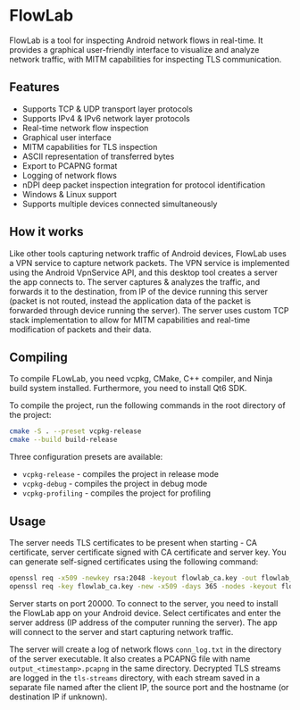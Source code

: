 # FlowLab
FlowLab is a tool for inspecting Android network flows in real-time. It provides a graphical user-friendly interface to visualize and analyze network traffic, with MITM capabilities for inspecting TLS communication.

## Features
* Supports TCP & UDP transport layer protocols
* Supports IPv4 & IPv6 network layer protocols
* Real-time network flow inspection
* Graphical user interface
* MITM capabilities for TLS inspection
* ASCII representation of transferred bytes
* Export to PCAPNG format
* Logging of network flows
* nDPI deep packet inspection integration for protocol identification
* Windows & Linux support
* Supports multiple devices connected simultaneously

## How it works
Like other tools capturing network traffic of Android devices, FlowLab uses a VPN service to capture network packets. The VPN service is implemented using the Android VpnService API, and this desktop tool creates a server the app connects to. The server captures & analyzes the traffic, and forwards it to the destination, from IP of the device running this server (packet is not routed, instead the application data of the packet is forwarded through device running the server). The server uses custom TCP stack implementation to allow for MITM capabilities and real-time modification of packets and their data.

## Compiling
To compile FLowLab, you need vcpkg, CMake, C++ compiler, and Ninja build system installed. Furthermore, you need to install Qt6 SDK.

To compile the project, run the following commands in the root directory of the project:

```bash
cmake -S . --preset vcpkg-release
cmake --build build-release
```

Three configuration presets are available:
* `vcpkg-release` - compiles the project in release mode
* `vcpkg-debug` - compiles the project in debug mode
* `vcpkg-profiling` - compiles the project for profiling

## Usage
The server needs TLS certificates to be present when starting - CA certificate, server certificate signed with CA certificate and server key. You can generate self-signed certificates using the following command:

```bash
openssl req -x509 -newkey rsa:2048 -keyout flowlab_ca.key -out flowlab_ca.cer -sha256 -days 3650 -nodes -subj '/CN=Flowlab CA'
openssl req -key flowlab_ca.key -new -x509 -days 365 -nodes -keyout flowlab_server_flowlab_ca.pkcs8 -out flowlab_server_flowlab_ca.cer -subj '/CN=Flowlab Server'
```

Server starts on port 20000. To connect to the server, you need to install the FlowLab app on your Android device. Select certificates and enter the server address (IP address of the computer running the server). The app will connect to the server and start capturing network traffic.

The server will create a log of network flows `conn_log.txt` in the directory of the server executable. It also creates a PCAPNG file with name `output_<timestamp>.pcapng` in the same directory. Decrypted TLS streams are logged in the `tls-streams` directory, with each stream saved in a separate file named after the client IP, the source port and the hostname (or destination IP if unknown).